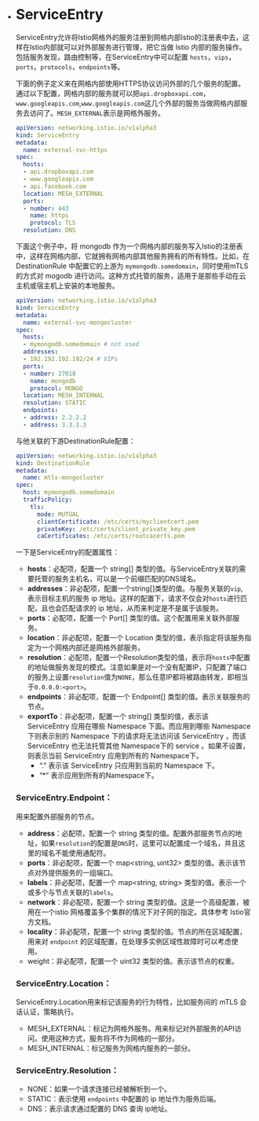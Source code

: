 - # ServiceEntry

  ServiceEntry允许将Istio网格外的服务注册到网格内部Istio的注册表中去，这样在Istio内部就可以对外部服务进行管理，把它当做 Istio 内部的服务操作。包括服务发现，路由控制等，在ServiceEntry中可以配置 `hosts`，`vips`，`ports`，`protocols`，`endpoints`等。

  下面的例子定义来在网格内部使用HTTPS协议访问外部的几个服务的配置。通过以下配置，网格内部的服务就可以把`api.dropboxapi.com`，`www.googleapis.com`,`www.googleapis.com`这几个外部的服务当做网格内部服务去访问了。`MESH_EXTERNAL`表示是网格外服务。

  ```yaml
  apiVersion: networking.istio.io/v1alpha3
  kind: ServiceEntry
  metadata:
    name: external-svc-https
  spec:
    hosts:
    - api.dropboxapi.com
    - www.googleapis.com
    - api.facebook.com
    location: MESH_EXTERNAL
    ports:
    - number: 443
      name: https
      protocol: TLS
    resolution: DNS
  
  ```

  

  下面这个例子中，将 mongodb 作为一个网格内部的服务写入Istio的注册表中，这样在网格内部，它就拥有网格内部其他服务拥有的所有特性。比如，在 DestinationRule 中配置它的上游为 `mymongodb.somedomain`，同时使用mTLS的方式对 mogodb 进行访问。这种方式托管的服务，适用于是那些手动在云主机或宿主机上安装的本地服务。

  ```yaml
  apiVersion: networking.istio.io/v1alpha3
  kind: ServiceEntry
  metadata:
    name: external-svc-mongocluster
  spec:
    hosts:
    - mymongodb.somedomain # not used
    addresses:
    - 192.192.192.192/24 # VIPs
    ports:
    - number: 27018
      name: mongodb
      protocol: MONGO
    location: MESH_INTERNAL
    resolution: STATIC
    endpoints:
    - address: 2.2.2.2
    - address: 3.3.3.3
  
  ```

  与他关联的下游DestinationRule配置：

  ```yaml
  apiVersion: networking.istio.io/v1alpha3
  kind: DestinationRule
  metadata:
    name: mtls-mongocluster
  spec:
    host: mymongodb.somedomain
    trafficPolicy:
      tls:
        mode: MUTUAL
        clientCertificate: /etc/certs/myclientcert.pem
        privateKey: /etc/certs/client_private_key.pem
        caCertificates: /etc/certs/rootcacerts.pem
  
  ```

  

  一下是ServiceEntry的配置属性：

  - **hosts**：必配项，配置一个 string[] 类型的值。与ServiceEntry关联的需要托管的服务主机名，可以是一个前缀匹配的DNS域名。
  - **addresses**：非必配项，配置一个string[]类型的值。与服务关联的`vip`, 表示目标主机的服务 ip 地址。这样的配置下，请求不仅会对`hosts`进行匹配，且也会匹配请求的 ip 地址，从而来判定是不是属于该服务。
  - **ports**：必配项，配置一个 Port[] 类型的值。这个配置用来关联外部服务。
  - **location**：非必配项，配置一个 Location 类型的值，表示指定将该服务指定为一个网格内部还是网格外部服务。
  - **resolution**：必配项，配置一个Resolution类型的值，表示将`hosts`中配置的地址做服务发现的模式。注意如果是对一个没有配置IP，只配置了端口的服务上设置`resolution`值为`NONE`，那么任意IP都将被路由转发，即相当于`0.0.0.0:<port>`。
  - **endpoints**：非必配项，配置一个 Endpoint[] 类型的值。表示关联服务的节点。
  - **exportTo**：非必配项，配置一个 string[] 类型的值，表示该 ServiceEntry 应用在哪些 Namespace 下面。而应用到哪些 Namespace 下则表示别的 Namespace 下的请求将无法访问该 ServiceEntry ，而该 ServiceEntry 也无法托管其他 Namespace下的 service 。如果不设置，则表示当前 ServiceEntry 应用到所有的 Namespace下。
    - “.”  表示该 ServiceEntry 只应用到当前的 Namespace 下。
    - “*”  表示应用到所有的Namespace下。

  ### ServiceEntry.Endpoint：

  用来配置外部服务的节点。

  - **address**：必配项，配置一个 string 类型的值。配置外部服务节点的地址，如果`resolution`的配置是`DNS`时，这里可以配置成一个域名，并且这里的域名不能使用通配符。
  - **ports**：非必配项，配置一个 map<string, uint32> 类型的值。表示该节点对外提供服务的一组端口。
  - **labels**：非必配项，配置一个 map<string, string> 类型的值。表示一个或多个与节点关联的`labels`。
  - **network**：非必配项，配置一个 string 类型的值。这是一个高级配置，被用在一个istio 网格覆盖多个集群的情况下对子网的指定。具体参考 Istio官方文档。
  - **locality**：非必配项，配置一个 string 类型的值。节点的所在区域配置，用来对 `endpoint` 的区域配置，在处理多实例区域性故障时可以考虑使用。
  - weight：非必配项，配置一个 uint32 类型的值。表示该节点的权重。

  ### ServiceEntry.Location：

  ServiceEntry.Location用来标记该服务的行为特性，比如服务间的 mTLS 会话认证，策略执行。

  - MESH_EXTERNAL：标记为网格外服务。用来标记对外部服务的API访问。使用这种方式，服务将不作为网格的一部分。
  - MESH_INTERNAL：标记服务为网格内服务的一部分。

  ### ServiceEntry.Resolution：

  - NONE：如果一个请求连接已经被解析到一个。
  - STATIC：表示使用 `endpoints` 中配置的 ip 地址作为服务后端。
  - DNS：表示请求通过配置的 DNS 查询 ip地址。

